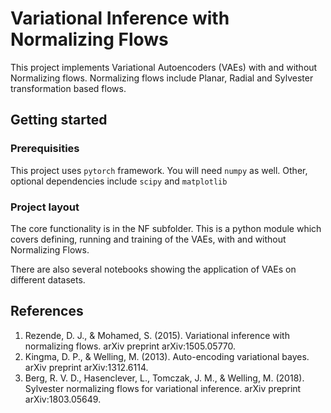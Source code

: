 # Variational Inference with Normalizing Flows

This project implements Variational Autoencoders (VAEs) with and without Normalizing flows. Normalizing flows include Planar, Radial and Sylvester transformation based flows.

## Getting started
### Prerequisities

This project uses `pytorch` framework. You will need `numpy` as well. Other, optional dependencies include `scipy` and `matplotlib`

### Project layout

The core functionality is in the NF subfolder. This is a python module which covers defining, running and training of the VAEs, with and without Normalizing Flows.

There are also several notebooks showing the application of VAEs on different datasets.

## References

1. Rezende, D. J., & Mohamed, S. (2015). Variational inference with normalizing flows. arXiv preprint arXiv:1505.05770.
2. Kingma, D. P., & Welling, M. (2013). Auto-encoding variational bayes. arXiv preprint arXiv:1312.6114.
3. Berg, R. V. D., Hasenclever, L., Tomczak, J. M., & Welling, M. (2018). Sylvester normalizing flows for variational inference. arXiv preprint arXiv:1803.05649.

